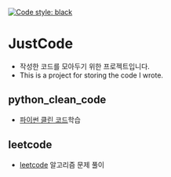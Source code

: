 [![Code style: black](https://img.shields.io/badge/code%20style-black-000000.svg)](https://github.com/psf/black)

# JustCode

- 작성한 코드를 모아두기 위한 프로젝트입니다.
- This is a project for storing the code I wrote.

## python_clean_code
- [파이썬 클린 코드](http://www.yes24.com/Product/Goods/69064790)학습

## leetcode
- [leetcode](https://leetcode.com/) 알고리즘 문제 풀이